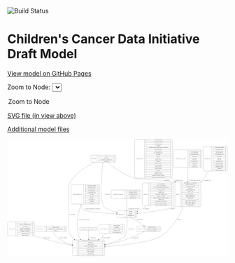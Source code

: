 <link rel='stylesheet' href="assets/style.css">
<link rel='stylesheet' href="https://unpkg.com/leaflet@1.5.1/dist/leaflet.css" integrity="sha512-xwE/Az9zrjBIphAcBb3F6JVqxf46+CDLwfLMHloNu6KEQCAWi6HcDUbeOfBIptF7tcCzusKFjFw2yuvEpDL9wQ==" crossorigin="">
<script type="text/javascript" src="https://code.jquery.com/jquery-3.2.1.min.js"></script>
<script type="text/javascript"  src="https://unpkg.com/leaflet@1.5.1/dist/leaflet.js"></script>
<script type="text/javascript" src="assets/actions.js"></script>

![Build Status](https://github.com/CBIIT/ccdi-model/actions/workflows/model-test-and-deploy.yml/badge.svg)

# Children's Cancer Data Initiative Draft Model

[View model on GitHub Pages](https://cbiit.github.io/ccdi-model/)



Zoom to Node: <select id="node_select">
  <option value="">Zoom to Node</option>
</select>
<div id="model"></div>

<p>
<a href="./model-desc/ccdi-model.svg">SVG file (in view above)</a>
<p>
<a href="./model-desc">Additional model files</a>
<div id='graph' style='display:off;'>
<svg width="2881pt" height="1528pt"
 viewBox="0.00 0.00 2880.50 1528.00" xmlns="http://www.w3.org/2000/svg" xmlns:xlink="http://www.w3.org/1999/xlink">
<g id="graph0" class="graph" transform="scale(1 1) rotate(0) translate(4 1524)">
<title>Perl</title>
<polygon fill="#ffffff" stroke="transparent" points="-4,4 -4,-1524 2876.5,-1524 2876.5,4 -4,4"/>
<!-- study_admin -->
<g id="node1" class="node">
<title>study_admin</title>
<path fill="none" stroke="#000000" d="M12,-259.5C12,-259.5 338,-259.5 338,-259.5 344,-259.5 350,-265.5 350,-271.5 350,-271.5 350,-431.5 350,-431.5 350,-437.5 344,-443.5 338,-443.5 338,-443.5 12,-443.5 12,-443.5 6,-443.5 0,-437.5 0,-431.5 0,-431.5 0,-271.5 0,-271.5 0,-265.5 6,-259.5 12,-259.5"/>
<text text-anchor="middle" x="54" y="-347.8" font-family="Times,serif" font-size="14.00" fill="#000000">study_admin</text>
<polyline fill="none" stroke="#000000" points="108,-259.5 108,-443.5 "/>
<text text-anchor="middle" x="118.5" y="-347.8" font-family="Times,serif" font-size="14.00" fill="#000000"> </text>
<polyline fill="none" stroke="#000000" points="129,-259.5 129,-443.5 "/>
<text text-anchor="middle" x="229" y="-428.3" font-family="Times,serif" font-size="14.00" fill="#000000">acl</text>
<polyline fill="none" stroke="#000000" points="129,-420.5 329,-420.5 "/>
<text text-anchor="middle" x="229" y="-405.3" font-family="Times,serif" font-size="14.00" fill="#000000">adult_or_childhood_study</text>
<polyline fill="none" stroke="#000000" points="129,-397.5 329,-397.5 "/>
<text text-anchor="middle" x="229" y="-382.3" font-family="Times,serif" font-size="14.00" fill="#000000">data_types</text>
<polyline fill="none" stroke="#000000" points="129,-374.5 329,-374.5 "/>
<text text-anchor="middle" x="229" y="-359.3" font-family="Times,serif" font-size="14.00" fill="#000000">file_types_and_format</text>
<polyline fill="none" stroke="#000000" points="129,-351.5 329,-351.5 "/>
<text text-anchor="middle" x="229" y="-336.3" font-family="Times,serif" font-size="14.00" fill="#000000">number_of_participants</text>
<polyline fill="none" stroke="#000000" points="129,-328.5 329,-328.5 "/>
<text text-anchor="middle" x="229" y="-313.3" font-family="Times,serif" font-size="14.00" fill="#000000">number_of_samples</text>
<polyline fill="none" stroke="#000000" points="129,-305.5 329,-305.5 "/>
<text text-anchor="middle" x="229" y="-290.3" font-family="Times,serif" font-size="14.00" fill="#000000">organism_species</text>
<polyline fill="none" stroke="#000000" points="129,-282.5 329,-282.5 "/>
<text text-anchor="middle" x="229" y="-267.3" font-family="Times,serif" font-size="14.00" fill="#000000">study_admin_id</text>
<polyline fill="none" stroke="#000000" points="329,-259.5 329,-443.5 "/>
<text text-anchor="middle" x="339.5" y="-347.8" font-family="Times,serif" font-size="14.00" fill="#000000"> </text>
</g>
<!-- study -->
<g id="node13" class="node">
<title>study</title>
<path fill="none" stroke="#000000" d="M863,-.5C863,-.5 1253,-.5 1253,-.5 1259,-.5 1265,-6.5 1265,-12.5 1265,-12.5 1265,-195.5 1265,-195.5 1265,-201.5 1259,-207.5 1253,-207.5 1253,-207.5 863,-207.5 863,-207.5 857,-207.5 851,-201.5 851,-195.5 851,-195.5 851,-12.5 851,-12.5 851,-6.5 857,-.5 863,-.5"/>
<text text-anchor="middle" x="879" y="-100.3" font-family="Times,serif" font-size="14.00" fill="#000000">study</text>
<polyline fill="none" stroke="#000000" points="907,-.5 907,-207.5 "/>
<text text-anchor="middle" x="917.5" y="-100.3" font-family="Times,serif" font-size="14.00" fill="#000000"> </text>
<polyline fill="none" stroke="#000000" points="928,-.5 928,-207.5 "/>
<text text-anchor="middle" x="1086" y="-192.3" font-family="Times,serif" font-size="14.00" fill="#000000">experimental_strategy_and_data_subtype</text>
<polyline fill="none" stroke="#000000" points="928,-184.5 1244,-184.5 "/>
<text text-anchor="middle" x="1086" y="-169.3" font-family="Times,serif" font-size="14.00" fill="#000000">external_url</text>
<polyline fill="none" stroke="#000000" points="928,-161.5 1244,-161.5 "/>
<text text-anchor="middle" x="1086" y="-146.3" font-family="Times,serif" font-size="14.00" fill="#000000">phs_accession</text>
<polyline fill="none" stroke="#000000" points="928,-138.5 1244,-138.5 "/>
<text text-anchor="middle" x="1086" y="-123.3" font-family="Times,serif" font-size="14.00" fill="#000000">size_of_data_being_uploaded</text>
<polyline fill="none" stroke="#000000" points="928,-115.5 1244,-115.5 "/>
<text text-anchor="middle" x="1086" y="-100.3" font-family="Times,serif" font-size="14.00" fill="#000000">study_acronym</text>
<polyline fill="none" stroke="#000000" points="928,-92.5 1244,-92.5 "/>
<text text-anchor="middle" x="1086" y="-77.3" font-family="Times,serif" font-size="14.00" fill="#000000">study_data_types</text>
<polyline fill="none" stroke="#000000" points="928,-69.5 1244,-69.5 "/>
<text text-anchor="middle" x="1086" y="-54.3" font-family="Times,serif" font-size="14.00" fill="#000000">study_description</text>
<polyline fill="none" stroke="#000000" points="928,-46.5 1244,-46.5 "/>
<text text-anchor="middle" x="1086" y="-31.3" font-family="Times,serif" font-size="14.00" fill="#000000">study_name</text>
<polyline fill="none" stroke="#000000" points="928,-23.5 1244,-23.5 "/>
<text text-anchor="middle" x="1086" y="-8.3" font-family="Times,serif" font-size="14.00" fill="#000000">study_short_title</text>
<polyline fill="none" stroke="#000000" points="1244,-.5 1244,-207.5 "/>
<text text-anchor="middle" x="1254.5" y="-100.3" font-family="Times,serif" font-size="14.00" fill="#000000"> </text>
</g>
<!-- study_admin&#45;&gt;study -->
<g id="edge7" class="edge">
<title>study_admin&#45;&gt;study</title>
<path fill="none" stroke="#000000" d="M350.1221,-262.253C353.092,-261.1348 356.0527,-260.0492 359,-259 516.242,-203.0207 700.8409,-163.122 840.8375,-137.836"/>
<polygon fill="#000000" stroke="#000000" points="841.6149,-141.2524 850.8392,-136.0406 840.3781,-134.3626 841.6149,-141.2524"/>
<text text-anchor="middle" x="508.5" y="-229.8" font-family="Times,serif" font-size="14.00" fill="#000000">of_study_admin</text>
</g>
<!-- study_funding -->
<g id="node2" class="node">
<title>study_funding</title>
<path fill="none" stroke="#000000" d="M380.5,-317C380.5,-317 759.5,-317 759.5,-317 765.5,-317 771.5,-323 771.5,-329 771.5,-329 771.5,-374 771.5,-374 771.5,-380 765.5,-386 759.5,-386 759.5,-386 380.5,-386 380.5,-386 374.5,-386 368.5,-380 368.5,-374 368.5,-374 368.5,-329 368.5,-329 368.5,-323 374.5,-317 380.5,-317"/>
<text text-anchor="middle" x="428" y="-347.8" font-family="Times,serif" font-size="14.00" fill="#000000">study_funding</text>
<polyline fill="none" stroke="#000000" points="487.5,-317 487.5,-386 "/>
<text text-anchor="middle" x="498" y="-347.8" font-family="Times,serif" font-size="14.00" fill="#000000"> </text>
<polyline fill="none" stroke="#000000" points="508.5,-317 508.5,-386 "/>
<text text-anchor="middle" x="629.5" y="-370.8" font-family="Times,serif" font-size="14.00" fill="#000000">funding_agency</text>
<polyline fill="none" stroke="#000000" points="508.5,-363 750.5,-363 "/>
<text text-anchor="middle" x="629.5" y="-347.8" font-family="Times,serif" font-size="14.00" fill="#000000">funding_source_program_name</text>
<polyline fill="none" stroke="#000000" points="508.5,-340 750.5,-340 "/>
<text text-anchor="middle" x="629.5" y="-324.8" font-family="Times,serif" font-size="14.00" fill="#000000">grant_id</text>
<polyline fill="none" stroke="#000000" points="750.5,-317 750.5,-386 "/>
<text text-anchor="middle" x="761" y="-347.8" font-family="Times,serif" font-size="14.00" fill="#000000"> </text>
</g>
<!-- study_funding&#45;&gt;study -->
<g id="edge9" class="edge">
<title>study_funding&#45;&gt;study</title>
<path fill="none" stroke="#000000" d="M587.2761,-316.854C603.0734,-288.5456 628.9846,-249.4972 662,-226 714.7829,-188.4343 779.4355,-162.2008 841.0746,-143.9755"/>
<polygon fill="#000000" stroke="#000000" points="842.3075,-147.2623 850.9391,-141.1187 840.3602,-140.5386 842.3075,-147.2623"/>
<text text-anchor="middle" x="724" y="-229.8" font-family="Times,serif" font-size="14.00" fill="#000000">of_study_funding</text>
</g>
<!-- sample -->
<g id="node3" class="node">
<title>sample</title>
<path fill="none" stroke="#000000" d="M2199,-639.5C2199,-639.5 2513,-639.5 2513,-639.5 2519,-639.5 2525,-645.5 2525,-651.5 2525,-651.5 2525,-949.5 2525,-949.5 2525,-955.5 2519,-961.5 2513,-961.5 2513,-961.5 2199,-961.5 2199,-961.5 2193,-961.5 2187,-955.5 2187,-949.5 2187,-949.5 2187,-651.5 2187,-651.5 2187,-645.5 2193,-639.5 2199,-639.5"/>
<text text-anchor="middle" x="2221" y="-796.8" font-family="Times,serif" font-size="14.00" fill="#000000">sample</text>
<polyline fill="none" stroke="#000000" points="2255,-639.5 2255,-961.5 "/>
<text text-anchor="middle" x="2265.5" y="-796.8" font-family="Times,serif" font-size="14.00" fill="#000000"> </text>
<polyline fill="none" stroke="#000000" points="2276,-639.5 2276,-961.5 "/>
<text text-anchor="middle" x="2390" y="-946.3" font-family="Times,serif" font-size="14.00" fill="#000000">participant_age_at_collection</text>
<polyline fill="none" stroke="#000000" points="2276,-938.5 2504,-938.5 "/>
<text text-anchor="middle" x="2390" y="-923.3" font-family="Times,serif" font-size="14.00" fill="#000000">sample_anatomic_site</text>
<polyline fill="none" stroke="#000000" points="2276,-915.5 2504,-915.5 "/>
<text text-anchor="middle" x="2390" y="-900.3" font-family="Times,serif" font-size="14.00" fill="#000000">sample_description</text>
<polyline fill="none" stroke="#000000" points="2276,-892.5 2504,-892.5 "/>
<text text-anchor="middle" x="2390" y="-877.3" font-family="Times,serif" font-size="14.00" fill="#000000">sample_id</text>
<polyline fill="none" stroke="#000000" points="2276,-869.5 2504,-869.5 "/>
<text text-anchor="middle" x="2390" y="-854.3" font-family="Times,serif" font-size="14.00" fill="#000000">sample_tumor_status</text>
<polyline fill="none" stroke="#000000" points="2276,-846.5 2504,-846.5 "/>
<text text-anchor="middle" x="2390" y="-831.3" font-family="Times,serif" font-size="14.00" fill="#000000">sample_type</text>
<polyline fill="none" stroke="#000000" points="2276,-823.5 2504,-823.5 "/>
<text text-anchor="middle" x="2390" y="-808.3" font-family="Times,serif" font-size="14.00" fill="#000000">tumor_grade</text>
<polyline fill="none" stroke="#000000" points="2276,-800.5 2504,-800.5 "/>
<text text-anchor="middle" x="2390" y="-785.3" font-family="Times,serif" font-size="14.00" fill="#000000">tumor_incidence_type</text>
<polyline fill="none" stroke="#000000" points="2276,-777.5 2504,-777.5 "/>
<text text-anchor="middle" x="2390" y="-762.3" font-family="Times,serif" font-size="14.00" fill="#000000">tumor_morphology</text>
<polyline fill="none" stroke="#000000" points="2276,-754.5 2504,-754.5 "/>
<text text-anchor="middle" x="2390" y="-739.3" font-family="Times,serif" font-size="14.00" fill="#000000">tumor_stage</text>
<polyline fill="none" stroke="#000000" points="2276,-731.5 2504,-731.5 "/>
<text text-anchor="middle" x="2390" y="-716.3" font-family="Times,serif" font-size="14.00" fill="#000000">tumor_stage_clinical_m</text>
<polyline fill="none" stroke="#000000" points="2276,-708.5 2504,-708.5 "/>
<text text-anchor="middle" x="2390" y="-693.3" font-family="Times,serif" font-size="14.00" fill="#000000">tumor_stage_clinical_n</text>
<polyline fill="none" stroke="#000000" points="2276,-685.5 2504,-685.5 "/>
<text text-anchor="middle" x="2390" y="-670.3" font-family="Times,serif" font-size="14.00" fill="#000000">tumor_stage_clinical_t</text>
<polyline fill="none" stroke="#000000" points="2276,-662.5 2504,-662.5 "/>
<text text-anchor="middle" x="2390" y="-647.3" font-family="Times,serif" font-size="14.00" fill="#000000">tumor_status</text>
<polyline fill="none" stroke="#000000" points="2504,-639.5 2504,-961.5 "/>
<text text-anchor="middle" x="2514.5" y="-796.8" font-family="Times,serif" font-size="14.00" fill="#000000"> </text>
</g>
<!-- sample&#45;&gt;study -->
<g id="edge18" class="edge">
<title>sample&#45;&gt;study</title>
<path fill="none" stroke="#000000" d="M2296.333,-639.2418C2241.6089,-514.8567 2148.0816,-349.2787 2011,-259 1893.1579,-181.3919 1518.1556,-138.8246 1275.1913,-118.7741"/>
<polygon fill="#000000" stroke="#000000" points="1275.4172,-115.2809 1265.1649,-117.9532 1274.846,-122.2576 1275.4172,-115.2809"/>
<text text-anchor="middle" x="2244.5" y="-465.8" font-family="Times,serif" font-size="14.00" fill="#000000">of_sample</text>
</g>
<!-- participant -->
<g id="node15" class="node">
<title>participant</title>
<path fill="none" stroke="#000000" d="M1445.5,-495.5C1445.5,-495.5 1676.5,-495.5 1676.5,-495.5 1682.5,-495.5 1688.5,-501.5 1688.5,-507.5 1688.5,-507.5 1688.5,-575.5 1688.5,-575.5 1688.5,-581.5 1682.5,-587.5 1676.5,-587.5 1676.5,-587.5 1445.5,-587.5 1445.5,-587.5 1439.5,-587.5 1433.5,-581.5 1433.5,-575.5 1433.5,-575.5 1433.5,-507.5 1433.5,-507.5 1433.5,-501.5 1439.5,-495.5 1445.5,-495.5"/>
<text text-anchor="middle" x="1481.5" y="-537.8" font-family="Times,serif" font-size="14.00" fill="#000000">participant</text>
<polyline fill="none" stroke="#000000" points="1529.5,-495.5 1529.5,-587.5 "/>
<text text-anchor="middle" x="1540" y="-537.8" font-family="Times,serif" font-size="14.00" fill="#000000"> </text>
<polyline fill="none" stroke="#000000" points="1550.5,-495.5 1550.5,-587.5 "/>
<text text-anchor="middle" x="1609" y="-572.3" font-family="Times,serif" font-size="14.00" fill="#000000">ethnicity</text>
<polyline fill="none" stroke="#000000" points="1550.5,-564.5 1667.5,-564.5 "/>
<text text-anchor="middle" x="1609" y="-549.3" font-family="Times,serif" font-size="14.00" fill="#000000">gender</text>
<polyline fill="none" stroke="#000000" points="1550.5,-541.5 1667.5,-541.5 "/>
<text text-anchor="middle" x="1609" y="-526.3" font-family="Times,serif" font-size="14.00" fill="#000000">participant_id</text>
<polyline fill="none" stroke="#000000" points="1550.5,-518.5 1667.5,-518.5 "/>
<text text-anchor="middle" x="1609" y="-503.3" font-family="Times,serif" font-size="14.00" fill="#000000">race</text>
<polyline fill="none" stroke="#000000" points="1667.5,-495.5 1667.5,-587.5 "/>
<text text-anchor="middle" x="1678" y="-537.8" font-family="Times,serif" font-size="14.00" fill="#000000"> </text>
</g>
<!-- sample&#45;&gt;participant -->
<g id="edge17" class="edge">
<title>sample&#45;&gt;participant</title>
<path fill="none" stroke="#000000" d="M2186.9864,-643.524C2184.0066,-641.9522 2181.0105,-640.4423 2178,-639 2095.5176,-599.4834 1853.8776,-569.7135 1698.6162,-554.0014"/>
<polygon fill="#000000" stroke="#000000" points="1698.8168,-550.504 1688.517,-552.9868 1698.117,-557.469 1698.8168,-550.504"/>
<text text-anchor="middle" x="2154.5" y="-609.8" font-family="Times,serif" font-size="14.00" fill="#000000">of_sample</text>
</g>
<!-- methylation_array_file -->
<g id="node4" class="node">
<title>methylation_array_file</title>
<path fill="none" stroke="#000000" d="M2183,-1151.5C2183,-1151.5 2529,-1151.5 2529,-1151.5 2535,-1151.5 2541,-1157.5 2541,-1163.5 2541,-1163.5 2541,-1369.5 2541,-1369.5 2541,-1375.5 2535,-1381.5 2529,-1381.5 2529,-1381.5 2183,-1381.5 2183,-1381.5 2177,-1381.5 2171,-1375.5 2171,-1369.5 2171,-1369.5 2171,-1163.5 2171,-1163.5 2171,-1157.5 2177,-1151.5 2183,-1151.5"/>
<text text-anchor="middle" x="2260" y="-1262.8" font-family="Times,serif" font-size="14.00" fill="#000000">methylation_array_file</text>
<polyline fill="none" stroke="#000000" points="2349,-1151.5 2349,-1381.5 "/>
<text text-anchor="middle" x="2359.5" y="-1262.8" font-family="Times,serif" font-size="14.00" fill="#000000"> </text>
<polyline fill="none" stroke="#000000" points="2370,-1151.5 2370,-1381.5 "/>
<text text-anchor="middle" x="2445" y="-1366.3" font-family="Times,serif" font-size="14.00" fill="#000000">dcf_indexd_guid</text>
<polyline fill="none" stroke="#000000" points="2370,-1358.5 2520,-1358.5 "/>
<text text-anchor="middle" x="2445" y="-1343.3" font-family="Times,serif" font-size="14.00" fill="#000000">file_description</text>
<polyline fill="none" stroke="#000000" points="2370,-1335.5 2520,-1335.5 "/>
<text text-anchor="middle" x="2445" y="-1320.3" font-family="Times,serif" font-size="14.00" fill="#000000">file_mapping_level</text>
<polyline fill="none" stroke="#000000" points="2370,-1312.5 2520,-1312.5 "/>
<text text-anchor="middle" x="2445" y="-1297.3" font-family="Times,serif" font-size="14.00" fill="#000000">file_name</text>
<polyline fill="none" stroke="#000000" points="2370,-1289.5 2520,-1289.5 "/>
<text text-anchor="middle" x="2445" y="-1274.3" font-family="Times,serif" font-size="14.00" fill="#000000">file_size</text>
<polyline fill="none" stroke="#000000" points="2370,-1266.5 2520,-1266.5 "/>
<text text-anchor="middle" x="2445" y="-1251.3" font-family="Times,serif" font-size="14.00" fill="#000000">file_type</text>
<polyline fill="none" stroke="#000000" points="2370,-1243.5 2520,-1243.5 "/>
<text text-anchor="middle" x="2445" y="-1228.3" font-family="Times,serif" font-size="14.00" fill="#000000">file_url_in_cds</text>
<polyline fill="none" stroke="#000000" points="2370,-1220.5 2520,-1220.5 "/>
<text text-anchor="middle" x="2445" y="-1205.3" font-family="Times,serif" font-size="14.00" fill="#000000">md5sum</text>
<polyline fill="none" stroke="#000000" points="2370,-1197.5 2520,-1197.5 "/>
<text text-anchor="middle" x="2445" y="-1182.3" font-family="Times,serif" font-size="14.00" fill="#000000">platform</text>
<polyline fill="none" stroke="#000000" points="2370,-1174.5 2520,-1174.5 "/>
<text text-anchor="middle" x="2445" y="-1159.3" font-family="Times,serif" font-size="14.00" fill="#000000">reporter_label</text>
<polyline fill="none" stroke="#000000" points="2520,-1151.5 2520,-1381.5 "/>
<text text-anchor="middle" x="2530.5" y="-1262.8" font-family="Times,serif" font-size="14.00" fill="#000000"> </text>
</g>
<!-- methylation_array_file&#45;&gt;sample -->
<g id="edge5" class="edge">
<title>methylation_array_file&#45;&gt;sample</title>
<path fill="none" stroke="#000000" d="M2356,-1151.309C2356,-1097.2948 2356,-1031.818 2356,-972.1274"/>
<polygon fill="#000000" stroke="#000000" points="2359.5001,-971.8293 2356,-961.8294 2352.5001,-971.8294 2359.5001,-971.8293"/>
<text text-anchor="middle" x="2447.5" y="-983.8" font-family="Times,serif" font-size="14.00" fill="#000000">of_methylation_array_file</text>
</g>
<!-- diagnosis -->
<g id="node5" class="node">
<title>diagnosis</title>
<path fill="none" stroke="#000000" d="M1773.5,-651C1773.5,-651 2156.5,-651 2156.5,-651 2162.5,-651 2168.5,-657 2168.5,-663 2168.5,-663 2168.5,-938 2168.5,-938 2168.5,-944 2162.5,-950 2156.5,-950 2156.5,-950 1773.5,-950 1773.5,-950 1767.5,-950 1761.5,-944 1761.5,-938 1761.5,-938 1761.5,-663 1761.5,-663 1761.5,-657 1767.5,-651 1773.5,-651"/>
<text text-anchor="middle" x="1803.5" y="-796.8" font-family="Times,serif" font-size="14.00" fill="#000000">diagnosis</text>
<polyline fill="none" stroke="#000000" points="1845.5,-651 1845.5,-950 "/>
<text text-anchor="middle" x="1856" y="-796.8" font-family="Times,serif" font-size="14.00" fill="#000000"> </text>
<polyline fill="none" stroke="#000000" points="1866.5,-651 1866.5,-950 "/>
<text text-anchor="middle" x="2007" y="-934.8" font-family="Times,serif" font-size="14.00" fill="#000000">age_at_diagnosis</text>
<polyline fill="none" stroke="#000000" points="1866.5,-927 2147.5,-927 "/>
<text text-anchor="middle" x="2007" y="-911.8" font-family="Times,serif" font-size="14.00" fill="#000000">days_to_last_followup</text>
<polyline fill="none" stroke="#000000" points="1866.5,-904 2147.5,-904 "/>
<text text-anchor="middle" x="2007" y="-888.8" font-family="Times,serif" font-size="14.00" fill="#000000">days_to_last_known_disease_status</text>
<polyline fill="none" stroke="#000000" points="1866.5,-881 2147.5,-881 "/>
<text text-anchor="middle" x="2007" y="-865.8" font-family="Times,serif" font-size="14.00" fill="#000000">days_to_recurrence</text>
<polyline fill="none" stroke="#000000" points="1866.5,-858 2147.5,-858 "/>
<text text-anchor="middle" x="2007" y="-842.8" font-family="Times,serif" font-size="14.00" fill="#000000">diagnosis_id</text>
<polyline fill="none" stroke="#000000" points="1866.5,-835 2147.5,-835 "/>
<text text-anchor="middle" x="2007" y="-819.8" font-family="Times,serif" font-size="14.00" fill="#000000">disease_type</text>
<polyline fill="none" stroke="#000000" points="1866.5,-812 2147.5,-812 "/>
<text text-anchor="middle" x="2007" y="-796.8" font-family="Times,serif" font-size="14.00" fill="#000000">last_known_disease_status</text>
<polyline fill="none" stroke="#000000" points="1866.5,-789 2147.5,-789 "/>
<text text-anchor="middle" x="2007" y="-773.8" font-family="Times,serif" font-size="14.00" fill="#000000">primary_diagnosis</text>
<polyline fill="none" stroke="#000000" points="1866.5,-766 2147.5,-766 "/>
<text text-anchor="middle" x="2007" y="-750.8" font-family="Times,serif" font-size="14.00" fill="#000000">primary_diagnosis_reference_source</text>
<polyline fill="none" stroke="#000000" points="1866.5,-743 2147.5,-743 "/>
<text text-anchor="middle" x="2007" y="-727.8" font-family="Times,serif" font-size="14.00" fill="#000000">primary_site</text>
<polyline fill="none" stroke="#000000" points="1866.5,-720 2147.5,-720 "/>
<text text-anchor="middle" x="2007" y="-704.8" font-family="Times,serif" font-size="14.00" fill="#000000">progression_or_recurrence</text>
<polyline fill="none" stroke="#000000" points="1866.5,-697 2147.5,-697 "/>
<text text-anchor="middle" x="2007" y="-681.8" font-family="Times,serif" font-size="14.00" fill="#000000">site_of_resection_or_biopsy</text>
<polyline fill="none" stroke="#000000" points="1866.5,-674 2147.5,-674 "/>
<text text-anchor="middle" x="2007" y="-658.8" font-family="Times,serif" font-size="14.00" fill="#000000">tissue_or_organ_of_origin</text>
<polyline fill="none" stroke="#000000" points="2147.5,-651 2147.5,-950 "/>
<text text-anchor="middle" x="2158" y="-796.8" font-family="Times,serif" font-size="14.00" fill="#000000"> </text>
</g>
<!-- diagnosis&#45;&gt;participant -->
<g id="edge6" class="edge">
<title>diagnosis&#45;&gt;participant</title>
<path fill="none" stroke="#000000" d="M1811.7969,-650.801C1790.9405,-634.3983 1769.0853,-618.9741 1747,-606 1731.7082,-597.0167 1714.9735,-589.0252 1698.0092,-581.9924"/>
<polygon fill="#000000" stroke="#000000" points="1699.1519,-578.6793 1688.5687,-578.1837 1696.5329,-585.171 1699.1519,-578.6793"/>
<text text-anchor="middle" x="1811.5" y="-609.8" font-family="Times,serif" font-size="14.00" fill="#000000">of_diagnosis</text>
</g>
<!-- clinical_measure_file -->
<g id="node6" class="node">
<title>clinical_measure_file</title>
<path fill="none" stroke="#000000" d="M840,-674C840,-674 1192,-674 1192,-674 1198,-674 1204,-680 1204,-686 1204,-686 1204,-915 1204,-915 1204,-921 1198,-927 1192,-927 1192,-927 840,-927 840,-927 834,-927 828,-921 828,-915 828,-915 828,-686 828,-686 828,-680 834,-674 840,-674"/>
<text text-anchor="middle" x="911.5" y="-796.8" font-family="Times,serif" font-size="14.00" fill="#000000">clinical_measure_file</text>
<polyline fill="none" stroke="#000000" points="995,-674 995,-927 "/>
<text text-anchor="middle" x="1005.5" y="-796.8" font-family="Times,serif" font-size="14.00" fill="#000000"> </text>
<polyline fill="none" stroke="#000000" points="1016,-674 1016,-927 "/>
<text text-anchor="middle" x="1099.5" y="-911.8" font-family="Times,serif" font-size="14.00" fill="#000000">checksum_algorithm</text>
<polyline fill="none" stroke="#000000" points="1016,-904 1183,-904 "/>
<text text-anchor="middle" x="1099.5" y="-888.8" font-family="Times,serif" font-size="14.00" fill="#000000">checksum_value</text>
<polyline fill="none" stroke="#000000" points="1016,-881 1183,-881 "/>
<text text-anchor="middle" x="1099.5" y="-865.8" font-family="Times,serif" font-size="14.00" fill="#000000">dcf_indexd_guid</text>
<polyline fill="none" stroke="#000000" points="1016,-858 1183,-858 "/>
<text text-anchor="middle" x="1099.5" y="-842.8" font-family="Times,serif" font-size="14.00" fill="#000000">file_description</text>
<polyline fill="none" stroke="#000000" points="1016,-835 1183,-835 "/>
<text text-anchor="middle" x="1099.5" y="-819.8" font-family="Times,serif" font-size="14.00" fill="#000000">file_mapping_level</text>
<polyline fill="none" stroke="#000000" points="1016,-812 1183,-812 "/>
<text text-anchor="middle" x="1099.5" y="-796.8" font-family="Times,serif" font-size="14.00" fill="#000000">file_name</text>
<polyline fill="none" stroke="#000000" points="1016,-789 1183,-789 "/>
<text text-anchor="middle" x="1099.5" y="-773.8" font-family="Times,serif" font-size="14.00" fill="#000000">file_size</text>
<polyline fill="none" stroke="#000000" points="1016,-766 1183,-766 "/>
<text text-anchor="middle" x="1099.5" y="-750.8" font-family="Times,serif" font-size="14.00" fill="#000000">file_type</text>
<polyline fill="none" stroke="#000000" points="1016,-743 1183,-743 "/>
<text text-anchor="middle" x="1099.5" y="-727.8" font-family="Times,serif" font-size="14.00" fill="#000000">file_url_in_cds</text>
<polyline fill="none" stroke="#000000" points="1016,-720 1183,-720 "/>
<text text-anchor="middle" x="1099.5" y="-704.8" font-family="Times,serif" font-size="14.00" fill="#000000">md5sum</text>
<polyline fill="none" stroke="#000000" points="1016,-697 1183,-697 "/>
<text text-anchor="middle" x="1099.5" y="-681.8" font-family="Times,serif" font-size="14.00" fill="#000000">participant_id</text>
<polyline fill="none" stroke="#000000" points="1183,-674 1183,-927 "/>
<text text-anchor="middle" x="1193.5" y="-796.8" font-family="Times,serif" font-size="14.00" fill="#000000"> </text>
</g>
<!-- clinical_measure_file&#45;&gt;study -->
<g id="edge2" class="edge">
<title>clinical_measure_file&#45;&gt;study</title>
<path fill="none" stroke="#000000" d="M962.1976,-673.8504C922.6093,-561.9756 883.4027,-395.8254 932,-259 937.2385,-244.251 944.5462,-229.8848 953.0307,-216.2249"/>
<polygon fill="#000000" stroke="#000000" points="955.977,-218.1142 958.4576,-207.8138 950.095,-214.3191 955.977,-218.1142"/>
<text text-anchor="middle" x="999" y="-465.8" font-family="Times,serif" font-size="14.00" fill="#000000">of_clinical_measure_file</text>
</g>
<!-- clinical_measure_file&#45;&gt;participant -->
<g id="edge14" class="edge">
<title>clinical_measure_file&#45;&gt;participant</title>
<path fill="none" stroke="#000000" d="M959.9071,-673.8675C957.0525,-649.057 961.0729,-624.9031 978,-606 1007.1941,-573.3979 1260.0535,-555.4969 1423.0377,-547.2538"/>
<polygon fill="#000000" stroke="#000000" points="1423.3409,-550.7432 1433.1539,-546.7487 1422.9918,-543.7519 1423.3409,-550.7432"/>
<text text-anchor="middle" x="1107.5" y="-609.8" font-family="Times,serif" font-size="14.00" fill="#000000">of_clinical_measure_file_participant</text>
</g>
<!-- publication -->
<g id="node7" class="node">
<title>publication</title>
<path fill="none" stroke="#000000" d="M953,-333.5C953,-333.5 1163,-333.5 1163,-333.5 1169,-333.5 1175,-339.5 1175,-345.5 1175,-345.5 1175,-357.5 1175,-357.5 1175,-363.5 1169,-369.5 1163,-369.5 1163,-369.5 953,-369.5 953,-369.5 947,-369.5 941,-363.5 941,-357.5 941,-357.5 941,-345.5 941,-345.5 941,-339.5 947,-333.5 953,-333.5"/>
<text text-anchor="middle" x="989.5" y="-347.8" font-family="Times,serif" font-size="14.00" fill="#000000">publication</text>
<polyline fill="none" stroke="#000000" points="1038,-333.5 1038,-369.5 "/>
<text text-anchor="middle" x="1048.5" y="-347.8" font-family="Times,serif" font-size="14.00" fill="#000000"> </text>
<polyline fill="none" stroke="#000000" points="1059,-333.5 1059,-369.5 "/>
<text text-anchor="middle" x="1106.5" y="-347.8" font-family="Times,serif" font-size="14.00" fill="#000000">pubmed_id</text>
<polyline fill="none" stroke="#000000" points="1154,-333.5 1154,-369.5 "/>
<text text-anchor="middle" x="1164.5" y="-347.8" font-family="Times,serif" font-size="14.00" fill="#000000"> </text>
</g>
<!-- publication&#45;&gt;study -->
<g id="edge1" class="edge">
<title>publication&#45;&gt;study</title>
<path fill="none" stroke="#000000" d="M1058,-333.3007C1058,-308.5479 1058,-262.2296 1058,-217.6668"/>
<polygon fill="#000000" stroke="#000000" points="1061.5001,-217.5961 1058,-207.5961 1054.5001,-217.5961 1061.5001,-217.5961"/>
<text text-anchor="middle" x="1109" y="-229.8" font-family="Times,serif" font-size="14.00" fill="#000000">of_publication</text>
</g>
<!-- therapeutic_procedure -->
<g id="node8" class="node">
<title>therapeutic_procedure</title>
<path fill="none" stroke="#000000" d="M1366.5,-743C1366.5,-743 1731.5,-743 1731.5,-743 1737.5,-743 1743.5,-749 1743.5,-755 1743.5,-755 1743.5,-846 1743.5,-846 1743.5,-852 1737.5,-858 1731.5,-858 1731.5,-858 1366.5,-858 1366.5,-858 1360.5,-858 1354.5,-852 1354.5,-846 1354.5,-846 1354.5,-755 1354.5,-755 1354.5,-749 1360.5,-743 1366.5,-743"/>
<text text-anchor="middle" x="1445" y="-796.8" font-family="Times,serif" font-size="14.00" fill="#000000">therapeutic_procedure</text>
<polyline fill="none" stroke="#000000" points="1535.5,-743 1535.5,-858 "/>
<text text-anchor="middle" x="1546" y="-796.8" font-family="Times,serif" font-size="14.00" fill="#000000"> </text>
<polyline fill="none" stroke="#000000" points="1556.5,-743 1556.5,-858 "/>
<text text-anchor="middle" x="1639.5" y="-842.8" font-family="Times,serif" font-size="14.00" fill="#000000">days_to_treatment</text>
<polyline fill="none" stroke="#000000" points="1556.5,-835 1722.5,-835 "/>
<text text-anchor="middle" x="1639.5" y="-819.8" font-family="Times,serif" font-size="14.00" fill="#000000">therapeutic_agents</text>
<polyline fill="none" stroke="#000000" points="1556.5,-812 1722.5,-812 "/>
<text text-anchor="middle" x="1639.5" y="-796.8" font-family="Times,serif" font-size="14.00" fill="#000000">treatement_outcome</text>
<polyline fill="none" stroke="#000000" points="1556.5,-789 1722.5,-789 "/>
<text text-anchor="middle" x="1639.5" y="-773.8" font-family="Times,serif" font-size="14.00" fill="#000000">treatment_id</text>
<polyline fill="none" stroke="#000000" points="1556.5,-766 1722.5,-766 "/>
<text text-anchor="middle" x="1639.5" y="-750.8" font-family="Times,serif" font-size="14.00" fill="#000000">treatment_type</text>
<polyline fill="none" stroke="#000000" points="1722.5,-743 1722.5,-858 "/>
<text text-anchor="middle" x="1733" y="-796.8" font-family="Times,serif" font-size="14.00" fill="#000000"> </text>
</g>
<!-- therapeutic_procedure&#45;&gt;participant -->
<g id="edge4" class="edge">
<title>therapeutic_procedure&#45;&gt;participant</title>
<path fill="none" stroke="#000000" d="M1551.6781,-742.6977C1553.6755,-699.5876 1556.39,-640.9982 1558.3746,-598.1639"/>
<polygon fill="#000000" stroke="#000000" points="1561.8832,-598.0586 1558.8499,-587.9073 1554.8907,-597.7346 1561.8832,-598.0586"/>
<text text-anchor="middle" x="1650" y="-609.8" font-family="Times,serif" font-size="14.00" fill="#000000">of_therapeutic_procedure</text>
</g>
<!-- imaging_file -->
<g id="node9" class="node">
<title>imaging_file</title>
<path fill="none" stroke="#000000" d="M2571.5,-1105.5C2571.5,-1105.5 2860.5,-1105.5 2860.5,-1105.5 2866.5,-1105.5 2872.5,-1111.5 2872.5,-1117.5 2872.5,-1117.5 2872.5,-1415.5 2872.5,-1415.5 2872.5,-1421.5 2866.5,-1427.5 2860.5,-1427.5 2860.5,-1427.5 2571.5,-1427.5 2571.5,-1427.5 2565.5,-1427.5 2559.5,-1421.5 2559.5,-1415.5 2559.5,-1415.5 2559.5,-1117.5 2559.5,-1117.5 2559.5,-1111.5 2565.5,-1105.5 2571.5,-1105.5"/>
<text text-anchor="middle" x="2611.5" y="-1262.8" font-family="Times,serif" font-size="14.00" fill="#000000">imaging_file</text>
<polyline fill="none" stroke="#000000" points="2663.5,-1105.5 2663.5,-1427.5 "/>
<text text-anchor="middle" x="2674" y="-1262.8" font-family="Times,serif" font-size="14.00" fill="#000000"> </text>
<polyline fill="none" stroke="#000000" points="2684.5,-1105.5 2684.5,-1427.5 "/>
<text text-anchor="middle" x="2768" y="-1412.3" font-family="Times,serif" font-size="14.00" fill="#000000">checksum_algorithm</text>
<polyline fill="none" stroke="#000000" points="2684.5,-1404.5 2851.5,-1404.5 "/>
<text text-anchor="middle" x="2768" y="-1389.3" font-family="Times,serif" font-size="14.00" fill="#000000">checksum_value</text>
<polyline fill="none" stroke="#000000" points="2684.5,-1381.5 2851.5,-1381.5 "/>
<text text-anchor="middle" x="2768" y="-1366.3" font-family="Times,serif" font-size="14.00" fill="#000000">dcf_indexd_guid</text>
<polyline fill="none" stroke="#000000" points="2684.5,-1358.5 2851.5,-1358.5 "/>
<text text-anchor="middle" x="2768" y="-1343.3" font-family="Times,serif" font-size="14.00" fill="#000000">file_description</text>
<polyline fill="none" stroke="#000000" points="2684.5,-1335.5 2851.5,-1335.5 "/>
<text text-anchor="middle" x="2768" y="-1320.3" font-family="Times,serif" font-size="14.00" fill="#000000">file_mapping_level</text>
<polyline fill="none" stroke="#000000" points="2684.5,-1312.5 2851.5,-1312.5 "/>
<text text-anchor="middle" x="2768" y="-1297.3" font-family="Times,serif" font-size="14.00" fill="#000000">file_name</text>
<polyline fill="none" stroke="#000000" points="2684.5,-1289.5 2851.5,-1289.5 "/>
<text text-anchor="middle" x="2768" y="-1274.3" font-family="Times,serif" font-size="14.00" fill="#000000">file_size</text>
<polyline fill="none" stroke="#000000" points="2684.5,-1266.5 2851.5,-1266.5 "/>
<text text-anchor="middle" x="2768" y="-1251.3" font-family="Times,serif" font-size="14.00" fill="#000000">file_type</text>
<polyline fill="none" stroke="#000000" points="2684.5,-1243.5 2851.5,-1243.5 "/>
<text text-anchor="middle" x="2768" y="-1228.3" font-family="Times,serif" font-size="14.00" fill="#000000">file_url_in_cds</text>
<polyline fill="none" stroke="#000000" points="2684.5,-1220.5 2851.5,-1220.5 "/>
<text text-anchor="middle" x="2768" y="-1205.3" font-family="Times,serif" font-size="14.00" fill="#000000">image_modality</text>
<polyline fill="none" stroke="#000000" points="2684.5,-1197.5 2851.5,-1197.5 "/>
<text text-anchor="middle" x="2768" y="-1182.3" font-family="Times,serif" font-size="14.00" fill="#000000">imaging_platform</text>
<polyline fill="none" stroke="#000000" points="2684.5,-1174.5 2851.5,-1174.5 "/>
<text text-anchor="middle" x="2768" y="-1159.3" font-family="Times,serif" font-size="14.00" fill="#000000">instrument_model</text>
<polyline fill="none" stroke="#000000" points="2684.5,-1151.5 2851.5,-1151.5 "/>
<text text-anchor="middle" x="2768" y="-1136.3" font-family="Times,serif" font-size="14.00" fill="#000000">md5sum</text>
<polyline fill="none" stroke="#000000" points="2684.5,-1128.5 2851.5,-1128.5 "/>
<text text-anchor="middle" x="2768" y="-1113.3" font-family="Times,serif" font-size="14.00" fill="#000000">software_package</text>
<polyline fill="none" stroke="#000000" points="2851.5,-1105.5 2851.5,-1427.5 "/>
<text text-anchor="middle" x="2862" y="-1262.8" font-family="Times,serif" font-size="14.00" fill="#000000"> </text>
</g>
<!-- imaging_file&#45;&gt;sample -->
<g id="edge3" class="edge">
<title>imaging_file&#45;&gt;sample</title>
<path fill="none" stroke="#000000" d="M2628.8398,-1105.4113C2603.2799,-1063.1149 2573.8454,-1018.572 2543,-980 2539.354,-975.4407 2535.5973,-970.8825 2531.7505,-966.337"/>
<polygon fill="#000000" stroke="#000000" points="2534.3647,-964.009 2525.1952,-958.7014 2529.0535,-968.5688 2534.3647,-964.009"/>
<text text-anchor="middle" x="2608.5" y="-983.8" font-family="Times,serif" font-size="14.00" fill="#000000">of_imaging_file</text>
</g>
<!-- sequencing_file -->
<g id="node10" class="node">
<title>sequencing_file</title>
<path fill="none" stroke="#000000" d="M1671.5,-1013.5C1671.5,-1013.5 2140.5,-1013.5 2140.5,-1013.5 2146.5,-1013.5 2152.5,-1019.5 2152.5,-1025.5 2152.5,-1025.5 2152.5,-1507.5 2152.5,-1507.5 2152.5,-1513.5 2146.5,-1519.5 2140.5,-1519.5 2140.5,-1519.5 1671.5,-1519.5 1671.5,-1519.5 1665.5,-1519.5 1659.5,-1513.5 1659.5,-1507.5 1659.5,-1507.5 1659.5,-1025.5 1659.5,-1025.5 1659.5,-1019.5 1665.5,-1013.5 1671.5,-1013.5"/>
<text text-anchor="middle" x="1723.5" y="-1262.8" font-family="Times,serif" font-size="14.00" fill="#000000">sequencing_file</text>
<polyline fill="none" stroke="#000000" points="1787.5,-1013.5 1787.5,-1519.5 "/>
<text text-anchor="middle" x="1798" y="-1262.8" font-family="Times,serif" font-size="14.00" fill="#000000"> </text>
<polyline fill="none" stroke="#000000" points="1808.5,-1013.5 1808.5,-1519.5 "/>
<text text-anchor="middle" x="1970" y="-1504.3" font-family="Times,serif" font-size="14.00" fill="#000000">avg_read_length</text>
<polyline fill="none" stroke="#000000" points="1808.5,-1496.5 2131.5,-1496.5 "/>
<text text-anchor="middle" x="1970" y="-1481.3" font-family="Times,serif" font-size="14.00" fill="#000000">checksum_algorithm</text>
<polyline fill="none" stroke="#000000" points="1808.5,-1473.5 2131.5,-1473.5 "/>
<text text-anchor="middle" x="1970" y="-1458.3" font-family="Times,serif" font-size="14.00" fill="#000000">checksum_value</text>
<polyline fill="none" stroke="#000000" points="1808.5,-1450.5 2131.5,-1450.5 "/>
<text text-anchor="middle" x="1970" y="-1435.3" font-family="Times,serif" font-size="14.00" fill="#000000">coverage</text>
<polyline fill="none" stroke="#000000" points="1808.5,-1427.5 2131.5,-1427.5 "/>
<text text-anchor="middle" x="1970" y="-1412.3" font-family="Times,serif" font-size="14.00" fill="#000000">custom_assembly_fasta_file_for_alignment</text>
<polyline fill="none" stroke="#000000" points="1808.5,-1404.5 2131.5,-1404.5 "/>
<text text-anchor="middle" x="1970" y="-1389.3" font-family="Times,serif" font-size="14.00" fill="#000000">dcf_indexd_guid</text>
<polyline fill="none" stroke="#000000" points="1808.5,-1381.5 2131.5,-1381.5 "/>
<text text-anchor="middle" x="1970" y="-1366.3" font-family="Times,serif" font-size="14.00" fill="#000000">file_description</text>
<polyline fill="none" stroke="#000000" points="1808.5,-1358.5 2131.5,-1358.5 "/>
<text text-anchor="middle" x="1970" y="-1343.3" font-family="Times,serif" font-size="14.00" fill="#000000">file_mapping_level</text>
<polyline fill="none" stroke="#000000" points="1808.5,-1335.5 2131.5,-1335.5 "/>
<text text-anchor="middle" x="1970" y="-1320.3" font-family="Times,serif" font-size="14.00" fill="#000000">file_name</text>
<polyline fill="none" stroke="#000000" points="1808.5,-1312.5 2131.5,-1312.5 "/>
<text text-anchor="middle" x="1970" y="-1297.3" font-family="Times,serif" font-size="14.00" fill="#000000">file_size</text>
<polyline fill="none" stroke="#000000" points="1808.5,-1289.5 2131.5,-1289.5 "/>
<text text-anchor="middle" x="1970" y="-1274.3" font-family="Times,serif" font-size="14.00" fill="#000000">file_type</text>
<polyline fill="none" stroke="#000000" points="1808.5,-1266.5 2131.5,-1266.5 "/>
<text text-anchor="middle" x="1970" y="-1251.3" font-family="Times,serif" font-size="14.00" fill="#000000">file_url_in_cds</text>
<polyline fill="none" stroke="#000000" points="1808.5,-1243.5 2131.5,-1243.5 "/>
<text text-anchor="middle" x="1970" y="-1228.3" font-family="Times,serif" font-size="14.00" fill="#000000">library_id</text>
<polyline fill="none" stroke="#000000" points="1808.5,-1220.5 2131.5,-1220.5 "/>
<text text-anchor="middle" x="1970" y="-1205.3" font-family="Times,serif" font-size="14.00" fill="#000000">library_layout</text>
<polyline fill="none" stroke="#000000" points="1808.5,-1197.5 2131.5,-1197.5 "/>
<text text-anchor="middle" x="1970" y="-1182.3" font-family="Times,serif" font-size="14.00" fill="#000000">library_selection</text>
<polyline fill="none" stroke="#000000" points="1808.5,-1174.5 2131.5,-1174.5 "/>
<text text-anchor="middle" x="1970" y="-1159.3" font-family="Times,serif" font-size="14.00" fill="#000000">library_source</text>
<polyline fill="none" stroke="#000000" points="1808.5,-1151.5 2131.5,-1151.5 "/>
<text text-anchor="middle" x="1970" y="-1136.3" font-family="Times,serif" font-size="14.00" fill="#000000">library_strategy</text>
<polyline fill="none" stroke="#000000" points="1808.5,-1128.5 2131.5,-1128.5 "/>
<text text-anchor="middle" x="1970" y="-1113.3" font-family="Times,serif" font-size="14.00" fill="#000000">md5sum</text>
<polyline fill="none" stroke="#000000" points="1808.5,-1105.5 2131.5,-1105.5 "/>
<text text-anchor="middle" x="1970" y="-1090.3" font-family="Times,serif" font-size="14.00" fill="#000000">number_of_bp</text>
<polyline fill="none" stroke="#000000" points="1808.5,-1082.5 2131.5,-1082.5 "/>
<text text-anchor="middle" x="1970" y="-1067.3" font-family="Times,serif" font-size="14.00" fill="#000000">number_of_reads</text>
<polyline fill="none" stroke="#000000" points="1808.5,-1059.5 2131.5,-1059.5 "/>
<text text-anchor="middle" x="1970" y="-1044.3" font-family="Times,serif" font-size="14.00" fill="#000000">reference_genome_assembly</text>
<polyline fill="none" stroke="#000000" points="1808.5,-1036.5 2131.5,-1036.5 "/>
<text text-anchor="middle" x="1970" y="-1021.3" font-family="Times,serif" font-size="14.00" fill="#000000">sequence_alignment_software</text>
<polyline fill="none" stroke="#000000" points="2131.5,-1013.5 2131.5,-1519.5 "/>
<text text-anchor="middle" x="2142" y="-1262.8" font-family="Times,serif" font-size="14.00" fill="#000000"> </text>
</g>
<!-- sequencing_file&#45;&gt;sample -->
<g id="edge8" class="edge">
<title>sequencing_file&#45;&gt;sample</title>
<path fill="none" stroke="#000000" d="M2150.4243,-1013.3851C2164.8354,-998.4616 2179.1393,-983.649 2193.0974,-969.1947"/>
<polygon fill="#000000" stroke="#000000" points="2195.935,-971.2947 2200.3638,-961.6699 2190.8995,-966.4322 2195.935,-971.2947"/>
<text text-anchor="middle" x="2237.5" y="-983.8" font-family="Times,serif" font-size="14.00" fill="#000000">of_sequencing_file</text>
</g>
<!-- study_personnel -->
<g id="node11" class="node">
<title>study_personnel</title>
<path fill="none" stroke="#000000" d="M1205.5,-294C1205.5,-294 1512.5,-294 1512.5,-294 1518.5,-294 1524.5,-300 1524.5,-306 1524.5,-306 1524.5,-397 1524.5,-397 1524.5,-403 1518.5,-409 1512.5,-409 1512.5,-409 1205.5,-409 1205.5,-409 1199.5,-409 1193.5,-403 1193.5,-397 1193.5,-397 1193.5,-306 1193.5,-306 1193.5,-300 1199.5,-294 1205.5,-294"/>
<text text-anchor="middle" x="1260.5" y="-347.8" font-family="Times,serif" font-size="14.00" fill="#000000">study_personnel</text>
<polyline fill="none" stroke="#000000" points="1327.5,-294 1327.5,-409 "/>
<text text-anchor="middle" x="1338" y="-347.8" font-family="Times,serif" font-size="14.00" fill="#000000"> </text>
<polyline fill="none" stroke="#000000" points="1348.5,-294 1348.5,-409 "/>
<text text-anchor="middle" x="1426" y="-393.8" font-family="Times,serif" font-size="14.00" fill="#000000">email_address</text>
<polyline fill="none" stroke="#000000" points="1348.5,-386 1503.5,-386 "/>
<text text-anchor="middle" x="1426" y="-370.8" font-family="Times,serif" font-size="14.00" fill="#000000">institution</text>
<polyline fill="none" stroke="#000000" points="1348.5,-363 1503.5,-363 "/>
<text text-anchor="middle" x="1426" y="-347.8" font-family="Times,serif" font-size="14.00" fill="#000000">personnel_name</text>
<polyline fill="none" stroke="#000000" points="1348.5,-340 1503.5,-340 "/>
<text text-anchor="middle" x="1426" y="-324.8" font-family="Times,serif" font-size="14.00" fill="#000000">personnel_type</text>
<polyline fill="none" stroke="#000000" points="1348.5,-317 1503.5,-317 "/>
<text text-anchor="middle" x="1426" y="-301.8" font-family="Times,serif" font-size="14.00" fill="#000000">study_personnel_id</text>
<polyline fill="none" stroke="#000000" points="1503.5,-294 1503.5,-409 "/>
<text text-anchor="middle" x="1514" y="-347.8" font-family="Times,serif" font-size="14.00" fill="#000000"> </text>
</g>
<!-- study_personnel&#45;&gt;study -->
<g id="edge19" class="edge">
<title>study_personnel&#45;&gt;study</title>
<path fill="none" stroke="#000000" d="M1288.8088,-293.7846C1259.9409,-270.0477 1225.4979,-241.7267 1192.14,-214.2978"/>
<polygon fill="#000000" stroke="#000000" points="1194.0886,-211.3688 1184.1415,-207.721 1189.6427,-216.7757 1194.0886,-211.3688"/>
<text text-anchor="middle" x="1286.5" y="-229.8" font-family="Times,serif" font-size="14.00" fill="#000000">of_study_personnel</text>
</g>
<!-- synonym -->
<g id="node12" class="node">
<title>synonym</title>
<path fill="none" stroke="#000000" d="M1100.5,-1220.5C1100.5,-1220.5 1401.5,-1220.5 1401.5,-1220.5 1407.5,-1220.5 1413.5,-1226.5 1413.5,-1232.5 1413.5,-1232.5 1413.5,-1300.5 1413.5,-1300.5 1413.5,-1306.5 1407.5,-1312.5 1401.5,-1312.5 1401.5,-1312.5 1100.5,-1312.5 1100.5,-1312.5 1094.5,-1312.5 1088.5,-1306.5 1088.5,-1300.5 1088.5,-1300.5 1088.5,-1232.5 1088.5,-1232.5 1088.5,-1226.5 1094.5,-1220.5 1100.5,-1220.5"/>
<text text-anchor="middle" x="1128.5" y="-1262.8" font-family="Times,serif" font-size="14.00" fill="#000000">synonym</text>
<polyline fill="none" stroke="#000000" points="1168.5,-1220.5 1168.5,-1312.5 "/>
<text text-anchor="middle" x="1179" y="-1262.8" font-family="Times,serif" font-size="14.00" fill="#000000"> </text>
<polyline fill="none" stroke="#000000" points="1189.5,-1220.5 1189.5,-1312.5 "/>
<text text-anchor="middle" x="1291" y="-1297.3" font-family="Times,serif" font-size="14.00" fill="#000000">cds_id</text>
<polyline fill="none" stroke="#000000" points="1189.5,-1289.5 1392.5,-1289.5 "/>
<text text-anchor="middle" x="1291" y="-1274.3" font-family="Times,serif" font-size="14.00" fill="#000000">cds_node</text>
<polyline fill="none" stroke="#000000" points="1189.5,-1266.5 1392.5,-1266.5 "/>
<text text-anchor="middle" x="1291" y="-1251.3" font-family="Times,serif" font-size="14.00" fill="#000000">repository_of_synonym_id</text>
<polyline fill="none" stroke="#000000" points="1189.5,-1243.5 1392.5,-1243.5 "/>
<text text-anchor="middle" x="1291" y="-1228.3" font-family="Times,serif" font-size="14.00" fill="#000000">synonym_id</text>
<polyline fill="none" stroke="#000000" points="1392.5,-1220.5 1392.5,-1312.5 "/>
<text text-anchor="middle" x="1403" y="-1262.8" font-family="Times,serif" font-size="14.00" fill="#000000"> </text>
</g>
<!-- synonym&#45;&gt;sample -->
<g id="edge10" class="edge">
<title>synonym&#45;&gt;sample</title>
<path fill="none" stroke="#000000" d="M1304.9234,-1220.454C1377.9647,-1161.0217 1514.9168,-1059.7138 1651,-1013 1704.3598,-994.683 2090.5596,-986.4906 2177.3752,-961.2122"/>
<polygon fill="#000000" stroke="#000000" points="2178.5602,-964.5056 2186.822,-957.8728 2176.2272,-957.9058 2178.5602,-964.5056"/>
<text text-anchor="middle" x="2080.5" y="-983.8" font-family="Times,serif" font-size="14.00" fill="#000000">of_synonym</text>
</g>
<!-- synonym&#45;&gt;study -->
<g id="edge12" class="edge">
<title>synonym&#45;&gt;study</title>
<path fill="none" stroke="#000000" d="M1139.7258,-1220.4121C1038.0127,-1171.9927 892.574,-1085.5899 819,-962 782.0304,-899.8984 800,-872.7728 800,-800.5 800,-800.5 800,-800.5 800,-351.5 800,-297.4499 829.8523,-251.5335 869.2479,-214.4712"/>
<polygon fill="#000000" stroke="#000000" points="871.6878,-216.9829 876.71,-207.6539 866.9664,-211.8149 871.6878,-216.9829"/>
<text text-anchor="middle" x="842.5" y="-537.8" font-family="Times,serif" font-size="14.00" fill="#000000">of_synonym</text>
</g>
<!-- synonym&#45;&gt;participant -->
<g id="edge11" class="edge">
<title>synonym&#45;&gt;participant</title>
<path fill="none" stroke="#000000" d="M1245.0464,-1220.074C1229.4937,-1090.8675 1193.3476,-730.5792 1261,-639 1281.47,-611.2904 1354.2782,-587.2678 1423.0368,-570.001"/>
<polygon fill="#000000" stroke="#000000" points="1424.2773,-573.2998 1433.1455,-567.5028 1422.5978,-566.5042 1424.2773,-573.2998"/>
<text text-anchor="middle" x="1303.5" y="-796.8" font-family="Times,serif" font-size="14.00" fill="#000000">of_synonym</text>
</g>
<!-- study_arm -->
<g id="node14" class="node">
<title>study_arm</title>
<path fill="none" stroke="#000000" d="M1692.5,-317C1692.5,-317 1989.5,-317 1989.5,-317 1995.5,-317 2001.5,-323 2001.5,-329 2001.5,-329 2001.5,-374 2001.5,-374 2001.5,-380 1995.5,-386 1989.5,-386 1989.5,-386 1692.5,-386 1692.5,-386 1686.5,-386 1680.5,-380 1680.5,-374 1680.5,-374 1680.5,-329 1680.5,-329 1680.5,-323 1686.5,-317 1692.5,-317"/>
<text text-anchor="middle" x="1726.5" y="-347.8" font-family="Times,serif" font-size="14.00" fill="#000000">study_arm</text>
<polyline fill="none" stroke="#000000" points="1772.5,-317 1772.5,-386 "/>
<text text-anchor="middle" x="1783" y="-347.8" font-family="Times,serif" font-size="14.00" fill="#000000"> </text>
<polyline fill="none" stroke="#000000" points="1793.5,-317 1793.5,-386 "/>
<text text-anchor="middle" x="1887" y="-370.8" font-family="Times,serif" font-size="14.00" fill="#000000">clinical_trial_arm</text>
<polyline fill="none" stroke="#000000" points="1793.5,-363 1980.5,-363 "/>
<text text-anchor="middle" x="1887" y="-347.8" font-family="Times,serif" font-size="14.00" fill="#000000">clinical_trial_identifier</text>
<polyline fill="none" stroke="#000000" points="1793.5,-340 1980.5,-340 "/>
<text text-anchor="middle" x="1887" y="-324.8" font-family="Times,serif" font-size="14.00" fill="#000000">clinical_trial_repository</text>
<polyline fill="none" stroke="#000000" points="1980.5,-317 1980.5,-386 "/>
<text text-anchor="middle" x="1991" y="-347.8" font-family="Times,serif" font-size="14.00" fill="#000000"> </text>
</g>
<!-- study_arm&#45;&gt;study -->
<g id="edge13" class="edge">
<title>study_arm&#45;&gt;study</title>
<path fill="none" stroke="#000000" d="M1780.4745,-316.8506C1747.2358,-298.5032 1704.9599,-276.2615 1666,-259 1541.6419,-203.9022 1393.9509,-165.6777 1275.2735,-140.9744"/>
<polygon fill="#000000" stroke="#000000" points="1275.8356,-137.5167 1265.3345,-138.923 1274.4206,-144.3722 1275.8356,-137.5167"/>
<text text-anchor="middle" x="1667.5" y="-229.8" font-family="Times,serif" font-size="14.00" fill="#000000">of_study_arm</text>
</g>
<!-- participant&#45;&gt;study -->
<g id="edge16" class="edge">
<title>participant&#45;&gt;study</title>
<path fill="none" stroke="#000000" d="M1562.5211,-495.4244C1563.8937,-424.835 1562.3475,-294.3691 1534,-259 1499.7385,-216.252 1383.7833,-178.0171 1274.9054,-150.2175"/>
<polygon fill="#000000" stroke="#000000" points="1275.6221,-146.7886 1265.0691,-147.7291 1273.9052,-153.5748 1275.6221,-146.7886"/>
<text text-anchor="middle" x="1612.5" y="-347.8" font-family="Times,serif" font-size="14.00" fill="#000000">of_participant</text>
</g>
<!-- participant&#45;&gt;study_arm -->
<g id="edge15" class="edge">
<title>participant&#45;&gt;study_arm</title>
<path fill="none" stroke="#000000" d="M1629.1377,-495.2637C1675.6727,-463.6864 1736.741,-422.2472 1781.3525,-391.9751"/>
<polygon fill="#000000" stroke="#000000" points="1783.4551,-394.7781 1789.7646,-386.2669 1779.5245,-388.9858 1783.4551,-394.7781"/>
<text text-anchor="middle" x="1725.5" y="-465.8" font-family="Times,serif" font-size="14.00" fill="#000000">of_participant</text>
</g>
</g>
</svg>
</div>
